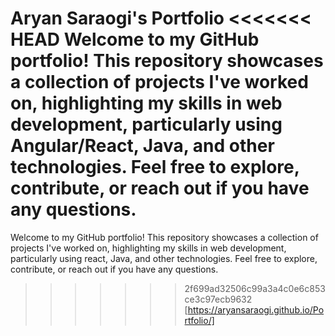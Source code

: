 Aryan Saraogi's Portfolio
<<<<<<< HEAD
Welcome to my GitHub portfolio! This repository showcases a collection of projects I've worked on, highlighting my skills in web development, particularly using   Angular/React, Java, and other technologies. Feel free to explore, contribute, or reach out if you have any questions. 
=======
Welcome to my GitHub portfolio! This repository showcases a collection of projects I've worked on, highlighting my skills in web development, particularly using react, Java, and other technologies. Feel free to explore, contribute, or reach out if you have any questions. 
>>>>>>> 2f699ad32506c99a3a4c0e6c853ce3c97ecb9632
[https://aryansaraogi.github.io/Portfolio/]
